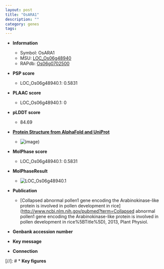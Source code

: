 ```yaml
---
layout: post
title: "OsARA1"
description: ""
category: genes
tags: 
---
```


* **Information**  
    + Symbol: OsARA1  
    + MSU: [LOC_Os06g48940](http://rice.plantbiology.msu.edu/cgi-bin/ORF_infopage.cgi?orf=LOC_Os06g48940)  
    + RAPdb: [Os06g0702500](http://rapdb.dna.affrc.go.jp/viewer/gbrowse_details/irgsp1?name=Os06g0702500)  

* **PSP score**  
    + LOC_Os06g48940.1: 0.5831 

* **PLAAC score**  
    + LOC_Os06g48940.1: 0 

* **pLDDT score**
    + 84.69

* **[Protein Structure from AlphaFold and UniProt](https://www.uniprot.org/uniprotkb/Q5Z8W3/entry#structure)**
    + ![image](https://ricepsp.github.io/images/Q5/AF-Q5Z8W3-F1.png))

* **MolPhase score**
    + LOC_Os06g48940.1: 0.5831

* **MolPhaseResult**
    + ![LOC_Os06g48940.1](https://ricepsp.github.io/pictures/LOC_Os06g/LOC_Os06g48940.1.png)

* **Publication**  
    + [Collapsed abnormal pollen1 gene encoding the Arabinokinase-like protein is involved in pollen development in rice](http://www.ncbi.nlm.nih.gov/pubmed?term=Collapsed abnormal pollen1 gene encoding the Arabinokinase-like protein is involved in pollen development in rice%5BTitle%5D), 2013, Plant Physiol.

* **Genbank accession number**  

* **Key message**  

* **Connection**  

[//]: # * **Key figures**  


